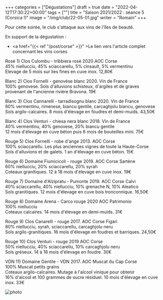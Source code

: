 +++
categories = ["Dégustations"]
draft = true
date = "2022-04-12T17:30:22+00:00"
tags = [""] 
title = "Saison 2021/2022 : séance 5 (Corsica !)"
image = "/img/club/22-05-01.jpg"
writer = "Romain"
+++

Pour cette soirée, le club s'attaque aux vins de l'îles de beauté.

En support de la dégustation :  
* <a href="{{< ref "/post/corse" >}}" >Le lien vers l'article complet concernant les vins corses</a>

Rosé	1) Clos Culombu - tribbiera rosé 2020 AOC Corse			
	45% niellucciu, 45% sciaccarellu, 5% cinsault, 5% vermentinu			
	Elevage de 5 mois sur lies fines en cuve inox. 12,80€			
				
Blanc	2) Clos Fornelli - genovèse blanc 2020. Vin de France			
	100% genovese. Sols d'alluvions schisteux, d'argiles et de graves			
	provenant de l'ancienne rivière Bravona. 19€			
				
Blanc	3) Clos Cannarelli - tarradisognu blanc 2020. Vin de France			
	80% vermentinu, rimenese, biancu gentile, carcaghjolu biancu, genovese			
	Sols argilo-calcaires. 8 mois d'élevage en foudres et demi-muids. 43,50€			
				
Blanc	4) Clos Venturi - chiesa nera blanc 2018. Vin de France			
	40% vermentinu, 40% genovese, 20% biancu gentile			
	12 mois d'élevage en cuve béton puis 6 mois de bouteilles mini. 75€			
				
Rouge	5) Clos Fornelli - robe d'ange 2013. AOC Corse			
	100% sciaccarellu. Les plus anciennes vignes de toute la Haute-Corse			
	Sols d'alluvions et de galets. 1 an d'élevage en cuve béton. 15€			
				
Rouge	6) Domaine Fiumicicoli - rouge 2019. AOC Corse Sartène			
	60% niellucciu, 20% sciaccarellu, 20% syrah			
	Coteaux granitiques. 12 à 18 mois d'élevage en cuve inox. 19€			
				
Rouge	7) Domaine d'Alzipratu - Pumonte 2019. AOC Corse Calvi			
	40% sciaccarellu, 40% niellucciu, 10% grenache N, 10% Aleatico 			
	Sols granitiques. 12 mois d'élevage en cuve bois tronconnique. 16,50€			
				
Rouge	8) Domaine Arena - Carco rouge 2020 AOC Patrimonio			
	100% niellucciu			
	Coteaux calcaires. 14 mois d'élevage en demi-muids. 31€			
				
Rouge	9) Clos Canarelli - rouge 2017. AOC Corse Figari			
	80% niellucciu, syrah, sciaccarellu, carcaghjolu neru			
	Sols argilo-granitiques. 16 mois d'élevage en foudres et barriques. 24,50€			
				
Rouge	10) Clos Venturi - rouge 2019 AOC Corse			
	50% niellucciu, 40% sciaccarellu, 10% carcaghjolu neru			
	Sols gréseux. 14 à 18 mois d'élevage en foudre. 30€			
				
VDN	11) Domaine Gentile - VDN 2017. AOC Muscat du Cap Corse			
	100% Muscat petits grains			
	Coteaux argilo-calcaires. Mutage à l'alcool vinique pour obtenir			
	16% d'alcool et 100 grammes de sucre résiduel. 10 mois d'élevage en cuve inox. 33€			

![photo][1]

[1]: /img/club/22-05-01.jpg
